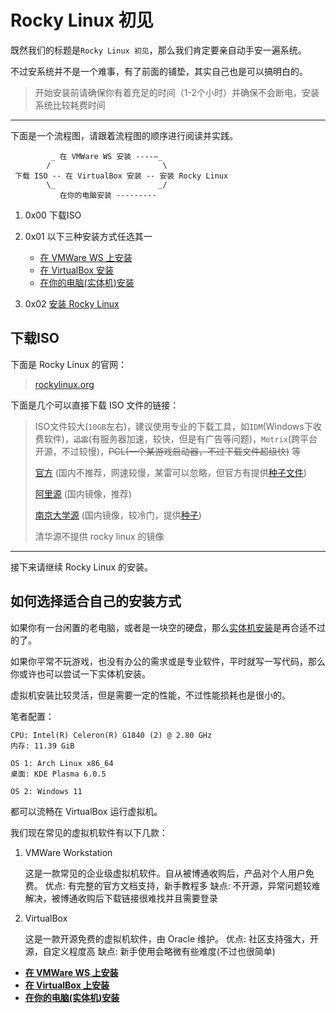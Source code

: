 # Rocky Linux 初见

既然我们的标题是`Rocky Linux 初见`，那么我们肯定要亲自动手安一遍系统。

不过安系统并不是一个难事，有了前面的铺垫，其实自己也是可以搞明白的。

> 开始安装前请确保你有着充足的时间（1-2个小时）并确保不会断电，安装系统比较耗费时间

---

下面是一个流程图，请跟着流程图的顺序进行阅读并实践。

```text
         _ 在 VMWare WS 安装 ----—_
        /                         \
 下载 ISO -- 在 VirtualBox 安装 -- 安装 Rocky Linux
        \_                       _/
           在你的电脑安装 ---------
```

1. 0x00 下载ISO
2. 0x01 以下三种安装方式任选其一

   * [在 VMWare WS 上安装](./install_rocky_linux/install_in_vmware.md)
   * [在 VirtualBox 安装](./install_rocky_linux/install_in_vbox.md)
   * [在你的电脑(实体机)安装](./install_rocky_linux/install_in_your_pc.md)

3. 0x02 [安装 Rocky Linux](./install_rocky_linux/install_rocky_linux.md)

## 下载ISO

下面是 Rocky Linux 的官网：

> [rockylinux.org](https://rockylinux.org/zh_CN)

下面是几个可以直接下载 ISO 文件的链接：

> ISO文件较大(`10GB`左右)，建议使用专业的下载工具，如`IDM`(Windows下收费软件)，~~`迅雷`~~(有服务器加速，较快，但是有广告等问题)，`Motrix`(跨平台开源，不过较慢)，~~PCL(一个某游戏启动器，不过下载文件超级快)~~ 等
>
> [官方](https://download.rockylinux.org/pub/rocky/9/isos/x86_64/Rocky-9.4-x86_64-dvd.iso) (国内不推荐，网速较慢，某雷可以忽略，但官方有提供[种子文件](https://download.rockylinux.org/pub/rocky/9/isos/x86_64/Rocky-9.4-x86_64-dvd.torrent))
>
> [阿里源](https://mirrors.aliyun.com/rockylinux/9/isos/x86_64/Rocky-9-latest-x86_64-dvd.iso) (国内镜像，推荐)
>
> [南京大学源](https://mirror.nju.edu.cn/rocky/9.4/isos/x86_64/Rocky-x86_64-dvd.iso) (国内镜像，较冷门，提供[种子](https://mirror.nju.edu.cn/rocky/9.4/isos/x86_64/Rocky-9.4-x86_64-dvd.torrent))
>
> 清华源不提供 rocky linux 的镜像

---

接下来请继续 Rocky Linux 的安装。

## 如何选择适合自己的安装方式

如果你有一台闲置的老电脑，或者是一块空的硬盘，那么[实体机安装](./install_rocky_linux/install_in_your_pc.md)是再合适不过的了。

如果你平常不玩游戏，也没有办公的需求或是专业软件，平时就写一写代码，那么你或许也可以尝试一下实体机安装。

虚拟机安装比较灵活，但是需要一定的性能，不过性能损耗也是很小的。

笔者配置：

```text
CPU: Intel(R) Celeron(R) G1840 (2) @ 2.80 GHz
内存: 11.39 GiB

OS 1: Arch Linux x86_64
桌面: KDE Plasma 6.0.5

OS 2: Windows 11
```

都可以流畅在 VirtualBox 运行虚拟机。

我们现在常见的虚拟机软件有以下几款：

1. VMWare Workstation

    这是一款常见的企业级虚拟机软件。自从被博通收购后，产品对个人用户免费。
    优点: 有完整的官方文档支持，新手教程多
    缺点: 不开源，异常问题较难解决，被博通收购后下载链接很难找并且需要登录
2. VirtualBox

    这是一款开源免费的虚拟机软件，由 Oracle 维护。
    优点: 社区支持强大，开源，自定义程度高
    缺点: 新手使用会略微有些难度(不过也很简单)

* **[在 VMWare WS 上安装](./install_rocky_linux/install_in_vmware.md)**
* **[在 VirtualBox 上安装](./install_rocky_linux/install_in_vbox.md)**
* **[在你的电脑(实体机)安装](./install_rocky_linux/install_in_your_pc.md)**
